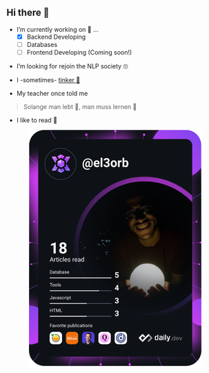 ## Hi there 👋

- I’m currently working on 🔭 ... 
  - [x] Backend Developing
  - [ ] Databases
  - [ ] Frontend Developing (Coming soon!)

* I’m looking for rejoin the NLP society 🙄

* I -sometimes- [tinker 🔧](https://github.com/KhaledElOrbany/CodeWars)

* My teacher once told me
> Solange man lebt 🌱,  man muss lernen 🙇

* I like to read 📖
<div align="center">
  <a href="https://app.daily.dev/el3orb">
    <img src="https://github.com/KhaledElOrbany/KhaledElOrbany/blob/master/devcard.svg" width="400" alt="Dev Card"/>
  </a>
</div>
